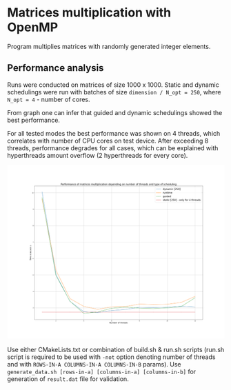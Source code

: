 # Matrices multiplication with OpenMP

Program multiplies matrices with randomly generated integer elements.

## Performance analysis

Runs were conducted on matrices of size 1000 x 1000.
Static and dynamic schedulings were run with batches
of size `dimension / N_opt = 250`, where `N_opt = 4` - number of cores.

From graph one can infer that guided and dynamic schedulings showed the best performance.

For all tested modes the best performance was shown on 4 threads, which correlates
with number of CPU cores on test device. After exceeding 8 threads, performance degrades
for all cases, which can be explained with hyperthreads amount overflow (2 hyperthreads for every core).

![plot](./comparison.png)

Use either CMakeLists.txt or combination of build.sh & run.sh scripts
(run.sh script is required to be used with `-not` option denoting number of threads and with `ROWS-IN-A COLUMNS-IN-A COLUMNS-IN-B` params).
Use `generate_data.sh [rows-in-a] [columns-in-a] [columns-in-b]` for generation of `result.dat` file for validation.
